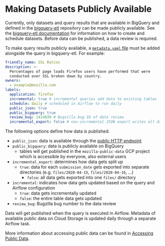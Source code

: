 # Making Datasets Publicly Available

Currently, only datasets and query results that are available in BigQuery and
defined in the [bigquery-etl][bigquery_etl] repository can be made publicly available.
See the [bigquery-etl documentation](https://mozilla.github.io/bigquery-etl/cookbooks/creating_a_derived_dataset.html)
for information on how to create and schedule datasets. Before data can be published, a data review is
required.

To make query results publicly available, a [`metadata.yaml` file][bigquery_etl_metadata]
must be added alongside the query in bigquery-etl. For example:

```yaml
friendly_name: SSL Ratios
description: >-
  Percentages of page loads Firefox users have performed that were 
  conducted over SSL broken down by country.
owners:
  - example@mozilla.com
labels:
  application: firefox
  incremental: true # incremental queries add data to existing tables
  schedule: daily # scheduled in Airflow to run daily
  public_json: true
  public_bigquery: true
  review_bug: 1414839 # Bugzilla bug ID of data review
  incremental_export: false # non-incremental JSON export writes all data to a single location
```

The following options define how data is published:

- `public_json`: data is available through the [public HTTP endpoint][public_data_endpoint]
- `public_bigquery`: data is publicly available on BigQuery
  - tables will get published in the `mozilla-public-data` GCP project which is accessible
    by everyone, also external users
- `incremental_export`: determines how data gets split up
  - `true`: data for each `submission_date` gets exported into separate directories (e.g.
    `files/2020-04-15`, `files/2020-04-16`, ...)
    - `false`: all data gets exported into one `files/` directory
- `incremental`: indicates how data gets updated based on the query and Airflow configuration
  - `true`: data gets incrementally updated
  - `false`: the entire table data gets updated
- `review_bug`: Bugzilla bug number to the data review

Data will get published when the query is executed in Airflow. Metadata of available public
data on Cloud Storage is updated daily through a separate Airflow task.

More information about accessing public data can be found in
[Accessing Public Data](../cookbooks/public_data.md).

[bigquery_etl]: https://github.com/mozilla/bigquery-etl
[bigquery_etl_metadata]: https://github.com/mozilla/bigquery-etl#query-metadata
[public_data_endpoint]: https://public-data.telemetry.mozilla.org
